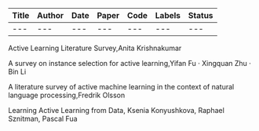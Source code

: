 |Title|Author|Date|Paper|Code|Labels|Status|
|---|---|---|---|---|---|---|
|---|---|---|---|---|---|---|


Active Learning Literature Survey,Anita Krishnakumar

A survey on instance selection for active learning,Yifan Fu · Xingquan Zhu · Bin Li

A literature survey of active machine learning in the context of natural language processing,Fredrik Olsson

Learning Active Learning from Data, Ksenia Konyushkova, Raphael Sznitman, Pascal Fua
